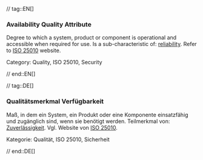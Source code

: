 // tag::EN[]
### Availability Quality Attribute
Degree to which a system, product or component is operational and accessible when required for use.
Is a sub-characteristic of: [reliability](#term-reliability-quality-attribute).
Refer to [ISO 25010](https://iso25000.com/index.php/en/iso-25000-standards/iso-25010) website.

Category: Quality, ISO 25010, Security


// end::EN[]

// tag::DE[]
### Qualitätsmerkmal Verfügbarkeit

Maß, in dem ein System, ein Produkt oder eine Komponente einsatzfähig
und zugänglich sind, wenn sie benötigt werden. Teilmerkmal von:
[Zuverlässigkeit](#term-reliability-quality-attribute). Vgl. Website von [ISO
25010](https://iso25000.com/index.php/en/iso-25000-standards/iso-25010).

Kategorie: Qualität, ISO 25010, Sicherheit


// end::DE[]

